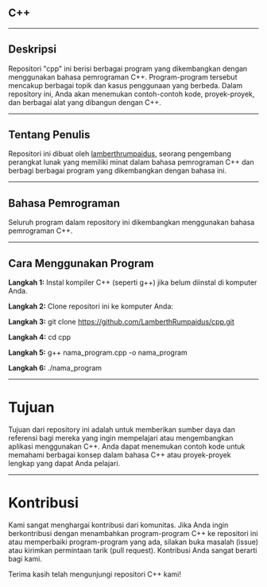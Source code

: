 ## C++


---
## Deskripsi
Repositori "cpp" ini berisi berbagai program yang dikembangkan dengan menggunakan bahasa pemrograman C++. Program-program tersebut mencakup berbagai topik dan kasus penggunaan yang berbeda. Dalam repository ini, Anda akan menemukan contoh-contoh kode, proyek-proyek, dan berbagai alat yang dibangun dengan C++.


---
## Tentang Penulis
Repositori ini dibuat oleh [lamberthrumpaidus](https://github.com/lamberthrumpaidus), seorang pengembang perangkat lunak yang memiliki minat dalam bahasa pemrograman C++ dan berbagi berbagai program yang dikembangkan dengan bahasa ini.


---
## Bahasa Pemrograman
Seluruh program dalam repository ini dikembangkan menggunakan bahasa pemrograman C++.


---
## Cara Menggunakan Program

**Langkah 1:** Instal kompiler C++ (seperti g++) jika belum diinstal di komputer Anda.

**Langkah 2:** Clone repositori ini ke komputer Anda:

**Langkah 3:** git clone https://github.com/LamberthRumpaidus/cpp.git

**Langkah 4:** cd cpp

**Langkah 5:** g++ nama_program.cpp -o nama_program

**Langkah 6:** ./nama_program


---
# Tujuan
Tujuan dari repository ini adalah untuk memberikan sumber daya dan referensi bagi mereka yang ingin mempelajari atau mengembangkan aplikasi menggunakan C++. Anda dapat menemukan contoh kode untuk memahami berbagai konsep dalam bahasa C++ atau proyek-proyek lengkap yang dapat Anda pelajari.


---
# Kontribusi
Kami sangat menghargai kontribusi dari komunitas. Jika Anda ingin berkontribusi dengan menambahkan program-program C++ ke repositori ini atau memperbaiki program-program yang ada, silakan buka masalah (issue) atau kirimkan permintaan tarik (pull request). Kontribusi Anda sangat berarti bagi kami.

Terima kasih telah mengunjungi repositori C++ kami!
